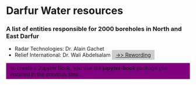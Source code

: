 <head>
<script type="text/javascript" src="https://ajax.googleapis.com/ajax/libs/jquery/1.4.4/jquery.min.js"></script>
<script type="text/javascript">
function toggleDiv(divId) {
   $("#"+divId).toggle();
}
</script>
<head>


# Darfur Water resources #
### A list of entities responsible for 2000 boreholes in North and East Darfur ###


- Radar Technologies: Dr. Alain Gachet
- Relief International: Dr. Wali Abdelsalam
<a href="javascript:toggleDiv('myContent');" style="background-color: #ccc; padding: 5px 10px;">->> Rewording</a>


<div id="myContent" style="background-color: purple; padding: 5px 10px;">
To create a Jupyter Book, you use the <strong>jupyter-book</strong> package you installed in the previous step.

</div>
